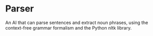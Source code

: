 # Parser

An AI that can parse sentences and extract noun phrases, using the context-free grammar formalism and the Python nltk library.
